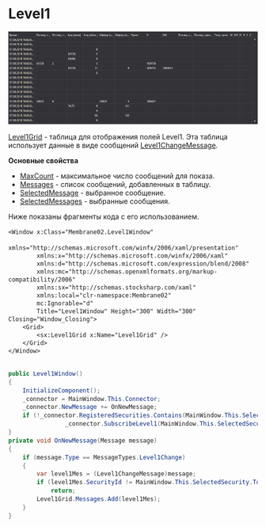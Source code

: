 # Level1

![GUI Leve1Grid](../images/GUI_Leve1Grid.png)

[Level1Grid](xref:StockSharp.Xaml.Level1Grid) \- таблица для отображения полей Level1. Эта таблица использует данные в виде сообщений [Level1ChangeMessage](xref:StockSharp.Messages.Level1ChangeMessage). 

**Основные свойства**

- [MaxCount](xref:StockSharp.Xaml.Level1Grid.MaxCount) \- максимальное число сообщений для показа.
- [Messages](xref:StockSharp.Xaml.Level1Grid.Messages) \- список сообщений, добавленных в таблицу.
- [SelectedMessage](xref:StockSharp.Xaml.Level1Grid.SelectedMessage) \- выбранное сообщение.
- [SelectedMessages](xref:StockSharp.Xaml.Level1Grid.SelectedMessages) \- выбранные сообщения.

Ниже показаны фрагменты кода с его использованием. 

```xaml
<Window x:Class="Membrane02.Level1Window"
        xmlns="http://schemas.microsoft.com/winfx/2006/xaml/presentation"
        xmlns:x="http://schemas.microsoft.com/winfx/2006/xaml"
        xmlns:d="http://schemas.microsoft.com/expression/blend/2008"
        xmlns:mc="http://schemas.openxmlformats.org/markup-compatibility/2006"
        xmlns:sx="http://schemas.stocksharp.com/xaml"
        xmlns:local="clr-namespace:Membrane02"
        mc:Ignorable="d"
        Title="Level1Window" Height="300" Width="300" Closing="Window_Closing">
    <Grid>
        <sx:Level1Grid x:Name="Level1Grid" />
    </Grid>
</Window>
	  				
```
```cs
public Level1Window()
{
    InitializeComponent();
    _connector = MainWindow.This.Connector;
    _connector.NewMessage += OnNewMessage;
    if (!_connector.RegisteredSecurities.Contains(MainWindow.This.SelectedSecurity))
                _connector.SubscribeLevel1(MainWindow.This.SelectedSecurity);
}
private void OnNewMessage(Message message)
{
    if (message.Type == MessageTypes.Level1Change)
    {
        var level1Mes = (Level1ChangeMessage)message;
        if (level1Mes.SecurityId != MainWindow.This.SelectedSecurity.ToSecurityId())
            return;
        Level1Grid.Messages.Add(level1Mes);
    }
}
              		
	  				
```
